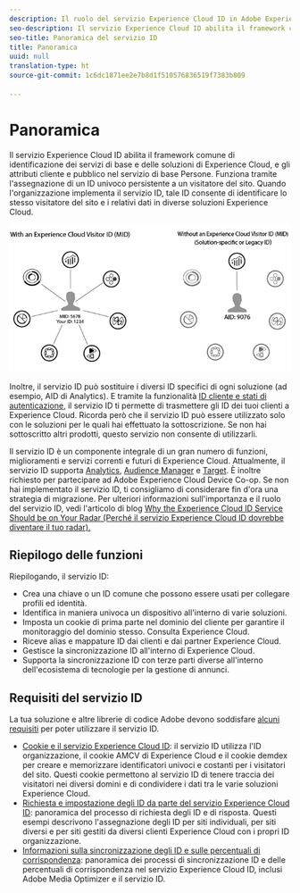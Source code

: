 ```yaml
---
description: Il ruolo del servizio Experience Cloud ID in Adobe Experience Cloud.
seo-description: Il servizio Experience Cloud ID abilita il framework comune di identificazione dei servizi di base e delle soluzioni di Experience Cloud, e gli attributi cliente e pubblico nel servizio di base Persone.
seo-title: Panoramica del servizio ID
title: Panoramica
uuid: null
translation-type: ht
source-git-commit: 1c6dc1871ee2e7b8d1f510576836519f7383b809

---
```



# Panoramica

Il servizio Experience Cloud ID abilita il framework comune di identificazione dei servizi di base e delle soluzioni di Experience Cloud, e gli attributi cliente e pubblico nel servizio di base Persone. Funziona tramite l&#39;assegnazione di un ID univoco persistente a un visitatore del sito. Quando l&#39;organizzazione implementa il servizio ID, tale ID consente di identificare lo stesso visitatore del sito e i relativi dati in diverse soluzioni Experience Cloud.

![](assets/ecid.png)

Inoltre, il servizio ID può sostituire i diversi ID specifici di ogni soluzione (ad esempio, AID di Analytics). E tramite la funzionalità [ID cliente e stati di autenticazione](/help/mcvid-reference/mcvid-authenticated-state.md), il servizio ID ti permette di trasmettere gli ID dei tuoi clienti a Experience Cloud. Ricorda però che il servizio ID può essere utilizzato solo con le soluzioni per le quali hai effettuato la sottoscrizione. Se non hai sottoscritto altri prodotti, questo servizio non consente di utilizzarli.

Il servizio ID è un componente integrale di un gran numero di funzioni, miglioramenti e servizi correnti e futuri di Experience Cloud. Attualmente, il servizio ID supporta [Analytics](https://www.adobe.com/it/analytics/web-analytics.html), [Audience Manager](https://www.adobe.com/it/analytics/audience-manager.html) e [Target](https://www.adobe.com/it/marketing/target.html). È inoltre richiesto per partecipare ad Adobe Experience Cloud Device Co-op. Se non hai implementato il servizio ID, ti consigliamo di considerare fin d&#39;ora una strategia di migrazione. Per ulteriori informazioni sull&#39;importanza e il ruolo del servizio ID, vedi l&#39;articolo di blog [Why the Experience Cloud ID Service Should be on Your Radar (Perché il servizio Experience Cloud ID dovrebbe diventare il tuo radar).](http://blogs.adobe.com/digitalmarketing/analytics/why-new-adobe-marketing-cloud-id-service-should-be-on-your-radar/)

## Riepilogo delle funzioni

Riepilogando, il servizio ID:

* Crea una chiave o un ID comune che possono essere usati per collegare profili ed identità.
* Identifica in maniera univoca un dispositivo all&#39;interno di varie soluzioni.
* Imposta un cookie di prima parte nel dominio del cliente per garantire il monitoraggio del dominio stesso. Consulta Experience Cloud.
* Riceve alias e mappature ID dai clienti e dai partner Experience Cloud.
* Gestisce la sincronizzazione ID all&#39;interno di Experience Cloud.
* Supporta la sincronizzazione ID con terze parti diverse all&#39;interno dell&#39;ecosistema di tecnologie per la gestione di annunci.

## Requisiti del servizio ID

La tua soluzione e altre librerie di codice Adobe devono soddisfare [alcuni requisiti](/help/mcvid-reference/mcvid-requirements.md) per poter utilizzare il servizio ID.

* [Cookie e il servizio Experience Cloud ID](mcvid-cookies.md): il servizio ID utilizza l&#39;ID organizzazione, il cookie AMCV di Experience Cloud e il cookie demdex per creare e memorizzare identificatori univoci e costanti per i visitatori del sito. Questi cookie permettono al servizio ID di tenere traccia dei visitatori nei diversi domini e di condividere i dati tra le varie soluzioni Experience Cloud.
* [Richiesta e impostazione degli ID da parte del servizio Experience Cloud ID](mcvid-id-request.md): panoramica del processo di richiesta degli ID e di risposta. Questi esempi descrivono l&#39;assegnazione degli ID per siti individuali, per siti diversi e per siti gestiti da diversi clienti Experience Cloud con i propri ID organizzazione.
* [Informazioni sulla sincronizzazione degli ID e sulle percentuali di corrispondenza](mcvid-match-rates.md): panoramica dei processi di sincronizzazione ID e delle percentuali di corrispondenza nel servizio Experience Cloud ID, inclusi Adobe Media Optimizer e il servizio ID.